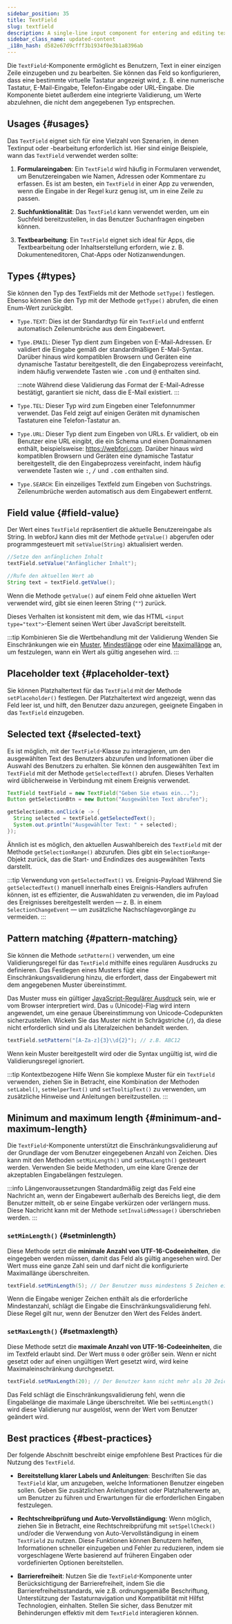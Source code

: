 ```yaml
---
sidebar_position: 35
title: TextField
slug: textfield
description: A single-line input component for entering and editing text data.
sidebar_class_name: updated-content
_i18n_hash: d582e67d9cfff3b1934f0e3b1a8396ab
---
```

<DocChip chip='shadow' />
<DocChip chip='name' label="dwc-field" />
<DocChip chip='since' label='23.02' />
<JavadocLink type="foundation" location="com/webforj/component/field/TextField" top='true'/>

<ParentLink parent="Field" />

Die `TextField`-Komponente ermöglicht es Benutzern, Text in einer einzigen Zeile einzugeben und zu bearbeiten. Sie können das Feld so konfigurieren, dass eine bestimmte virtuelle Tastatur angezeigt wird, z. B. eine numerische Tastatur, E-Mail-Eingabe, Telefon-Eingabe oder URL-Eingabe. Die Komponente bietet außerdem eine integrierte Validierung, um Werte abzulehnen, die nicht dem angegebenen Typ entsprechen.

## Usages {#usages}

Das `TextField` eignet sich für eine Vielzahl von Szenarien, in denen Textinput oder -bearbeitung erforderlich ist. Hier sind einige Beispiele, wann das `TextField` verwendet werden sollte:

1. **Formulareingaben**: Ein `TextField` wird häufig in Formularen verwendet, um Benutzereingaben wie Namen, Adressen oder Kommentare zu erfassen. Es ist am besten, ein `TextField` in einer App zu verwenden, wenn die Eingabe in der Regel kurz genug ist, um in eine Zeile zu passen.

2. **Suchfunktionalität**: Das `TextField` kann verwendet werden, um ein Suchfeld bereitzustellen, in das Benutzer Suchanfragen eingeben können.

3. **Textbearbeitung**: Ein `TextField` eignet sich ideal für Apps, die Textbearbeitung oder Inhaltserstellung erfordern, wie z. B. Dokumenteneditoren, Chat-Apps oder Notizanwendungen.

## Types {#types}

Sie können den Typ des TextFields mit der Methode `setType()` festlegen. Ebenso können Sie den Typ mit der Methode `getType()` abrufen, die einen Enum-Wert zurückgibt.

- `Type.TEXT`: Dies ist der Standardtyp für ein `TextField` und entfernt automatisch Zeilenumbrüche aus dem Eingabewert.

- `Type.EMAIL`: Dieser Typ dient zum Eingeben von E-Mail-Adressen. Er validiert die Eingabe gemäß der standardmäßigen E-Mail-Syntax. Darüber hinaus wird kompatiblen Browsern und Geräten eine dynamische Tastatur bereitgestellt, die den Eingabeprozess vereinfacht, indem häufig verwendete Tasten wie <kbd>.com</kbd> und <kbd>@</kbd> enthalten sind.

  :::note
  Während diese Validierung das Format der E-Mail-Adresse bestätigt, garantiert sie nicht, dass die E-Mail existiert.
  :::

- `Type.TEL`: Dieser Typ wird zum Eingeben einer Telefonnummer verwendet. Das Feld zeigt auf einigen Geräten mit dynamischen Tastaturen eine Telefon-Tastatur an.

- `Type.URL`: Dieser Typ dient zum Eingeben von URLs. Er validiert, ob ein Benutzer eine URL eingibt, die ein Schema und einen Domainnamen enthält, beispielsweise: https://webforj.com. Darüber hinaus wird kompatiblen Browsern und Geräten eine dynamische Tastatur bereitgestellt, die den Eingabeprozess vereinfacht, indem häufig verwendete Tasten wie <kbd>:</kbd>, <kbd>/</kbd> und <kbd>.com</kbd> enthalten sind.

- `Type.SEARCH`: Ein einzeiliges Textfeld zum Eingeben von Suchstrings. Zeilenumbrüche werden automatisch aus dem Eingabewert entfernt.

<ComponentDemo 
path='/webforj/textfield?'
javaE='https://raw.githubusercontent.com/webforj/webforj-documentation/refs/heads/main/src/main/java/com/webforj/samples/views/fields/textfield/TextFieldView.java'
/>

## Field value {#field-value}

Der Wert eines `TextField` repräsentiert die aktuelle Benutzereingabe als String. In webforJ kann dies mit der Methode `getValue()` abgerufen oder programmgesteuert mit `setValue(String)` aktualisiert werden.

```java
//Setze den anfänglichen Inhalt
textField.setValue("Anfänglicher Inhalt");

//Rufe den aktuellen Wert ab
String text = textField.getValue();
```

Wenn die Methode `getValue()` auf einem Feld ohne aktuellen Wert verwendet wird, gibt sie einen leeren String (`""`) zurück.

Dieses Verhalten ist konsistent mit dem, wie das HTML `<input type="text">`-Element seinen Wert über JavaScript bereitstellt.

:::tip Kombinieren Sie die Wertbehandlung mit der Validierung
Wenden Sie Einschränkungen wie ein [Muster](#pattern-matching), [Mindestlänge](#setminlength) oder eine [Maximallänge](#setmaxlength) an, um festzulegen, wann ein Wert als gültig angesehen wird. 
:::

## Placeholder text {#placeholder-text}

Sie können Platzhaltertext für das `TextField` mit der Methode `setPlaceholder()` festlegen. Der Platzhaltertext wird angezeigt, wenn das Feld leer ist, und hilft, den Benutzer dazu anzuregen, geeignete Eingaben in das `TextField` einzugeben.

## Selected text {#selected-text}

Es ist möglich, mit der `TextField`-Klasse zu interagieren, um den ausgewählten Text des Benutzers abzurufen und Informationen über die Auswahl des Benutzers zu erhalten. Sie können den ausgewählten Text im `TextField` mit der Methode `getSelectedText()` abrufen. Dieses Verhalten wird üblicherweise in Verbindung mit einem Ereignis verwendet.

```java
TextField textField = new TextField("Geben Sie etwas ein...");
Button getSelectionBtn = new Button("Ausgewählten Text abrufen");

getSelectionBtn.onClick(e -> {
  String selected = textField.getSelectedText();
  System.out.println("Ausgewählter Text: " + selected);
});
```

Ähnlich ist es möglich, den aktuellen Auswahlbereich des `TextField` mit der Methode `getSelectionRange()` abzurufen. Dies gibt ein `SelectionRange`-Objekt zurück, das die Start- und Endindizes des ausgewählten Texts darstellt.

:::tip Verwendung von `getSelectedText()` vs. Ereignis-Payload
Während Sie `getSelectedText()` manuell innerhalb eines Ereignis-Handlers aufrufen können, ist es effizienter, die Auswahldaten zu verwenden, die im Payload des Ereignisses bereitgestellt werden — z. B. in einem `SelectionChangeEvent` — um zusätzliche Nachschlagevorgänge zu vermeiden.
:::

## Pattern matching {#pattern-matching}

Sie können die Methode `setPattern()` verwenden, um eine Validierungsregel für das `TextField` mithilfe eines regulären Ausdrucks zu definieren. Das Festlegen eines Musters fügt eine Einschränkungsvalidierung hinzu, die erfordert, dass der Eingabewert mit dem angegebenen Muster übereinstimmt.

Das Muster muss ein gültiger [JavaScript-Regulärer Ausdruck](https://developer.mozilla.org/en-US/docs/Web/JavaScript/Guide/Regular_expressions) sein, wie er vom Browser interpretiert wird. Das `u` (Unicode)-Flag wird intern angewendet, um eine genaue Übereinstimmung von Unicode-Codepunkten sicherzustellen. Wickeln Sie das Muster nicht in Schrägstriche (`/`), da diese nicht erforderlich sind und als Literalzeichen behandelt werden.

```java
textField.setPattern("[A-Za-z]{3}\\d{2}"); // z.B. ABC12
```

Wenn kein Muster bereitgestellt wird oder die Syntax ungültig ist, wird die Validierungsregel ignoriert.

:::tip Kontextbezogene Hilfe
Wenn Sie komplexe Muster für ein `TextField` verwenden, ziehen Sie in Betracht, eine Kombination der Methoden `setLabel()`, `setHelperText()` und `setTooltipText()` zu verwenden, um zusätzliche Hinweise und Anleitungen bereitzustellen.
:::

## Minimum and maximum length {#minimum-and-maximum-length}

Die `TextField`-Komponente unterstützt die Einschränkungsvalidierung auf der Grundlage der vom Benutzer eingegebenen Anzahl von Zeichen. Dies kann mit den Methoden `setMinLength()` und `setMaxLength()` gesteuert werden. Verwenden Sie beide Methoden, um eine klare Grenze der akzeptablen Eingabelängen festzulegen.

:::info Längenvoraussetzungen
Standardmäßig zeigt das Feld eine Nachricht an, wenn der Eingabewert außerhalb des Bereichs liegt, die dem Benutzer mitteilt, ob er seine Eingabe verkürzen oder verlängern muss. Diese Nachricht kann mit der Methode `setInvalidMessage()` überschrieben werden.
:::

### `setMinLength()` {#setminlength}

Diese Methode setzt die **minimale Anzahl von UTF-16-Codeeinheiten**, die eingegeben werden müssen, damit das Feld als gültig angesehen wird. Der Wert muss eine ganze Zahl sein und darf nicht die konfigurierte Maximallänge überschreiten.

```java
textField.setMinLength(5); // Der Benutzer muss mindestens 5 Zeichen eingeben
```

Wenn die Eingabe weniger Zeichen enthält als die erforderliche Mindestanzahl, schlägt die Eingabe die Einschränkungsvalidierung fehl. Diese Regel gilt nur, wenn der Benutzer den Wert des Feldes ändert.

### `setMaxLength()` {#setmaxlength}

Diese Methode setzt die **maximale Anzahl von UTF-16-Codeeinheiten**, die im Textfeld erlaubt sind. Der Wert muss `0` oder größer sein. Wenn er nicht gesetzt oder auf einen ungültigen Wert gesetzt wird, wird keine Maximaleinschränkung durchgesetzt.

```java
textField.setMaxLength(20); // Der Benutzer kann nicht mehr als 20 Zeichen eingeben
```

Das Feld schlägt die Einschränkungsvalidierung fehl, wenn die Eingabelänge die maximale Länge überschreitet. Wie bei `setMinLength()` wird diese Validierung nur ausgelöst, wenn der Wert vom Benutzer geändert wird.

## Best practices {#best-practices}

Der folgende Abschnitt beschreibt einige empfohlene Best Practices für die Nutzung des `TextField`.

- **Bereitstellung klarer Labels und Anleitungen**: Beschriften Sie das `TextField` klar, um anzugeben, welche Informationen Benutzer eingeben sollen. Geben Sie zusätzlichen Anleitungstext oder Platzhalterwerte an, um Benutzer zu führen und Erwartungen für die erforderlichen Eingaben festzulegen.

- **Rechtschreibprüfung und Auto-Vervollständigung**: Wenn möglich, ziehen Sie in Betracht, eine Rechtschreibprüfung mit `setSpellCheck()` und/oder die Verwendung von Auto-Vervollständigung in einem `TextField` zu nutzen. Diese Funktionen können Benutzern helfen, Informationen schneller einzugeben und Fehler zu reduzieren, indem sie vorgeschlagene Werte basierend auf früheren Eingaben oder vordefinierten Optionen bereitstellen.

- **Barrierefreiheit**: Nutzen Sie die `TextField`-Komponente unter Berücksichtigung der Barrierefreiheit, indem Sie die Barrierefreiheitsstandards, wie z.B. ordnungsgemäße Beschriftung, Unterstützung der Tastaturnavigation und Kompatibilität mit Hilfst Technologien, einhalten. Stellen Sie sicher, dass Benutzer mit Behinderungen effektiv mit dem `TextField` interagieren können.
